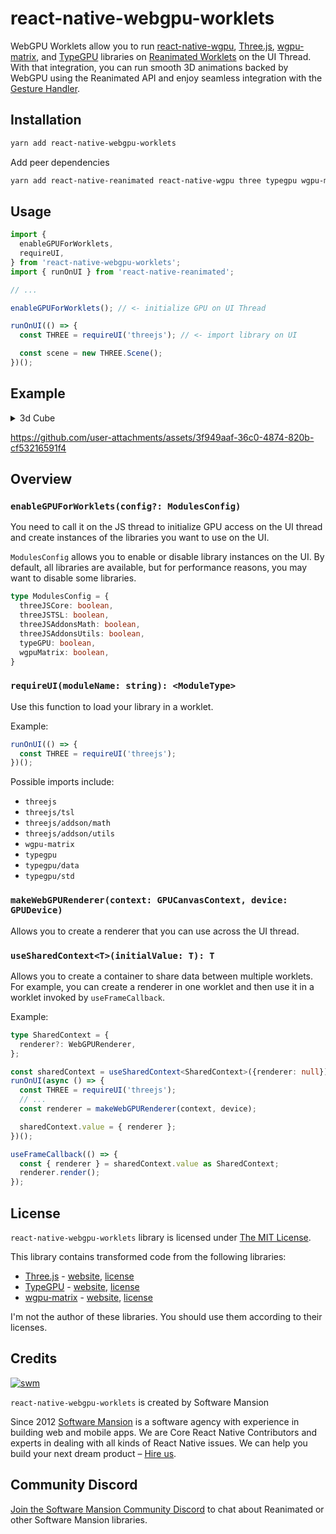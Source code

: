 # react-native-webgpu-worklets

WebGPU Worklets allow you to run [react-native-wgpu](https://github.com/wcandillon/react-native-webgpu), [Three.js](https://threejs.org/), [wgpu-matrix](https://wgpu-matrix.org/), and [TypeGPU](https://docs.swmansion.com/TypeGPU/) libraries on [Reanimated Worklets](https://docs.swmansion.com/react-native-reanimated/) on the UI Thread. With that integration, you can run smooth 3D animations backed by WebGPU using the Reanimated API and enjoy seamless integration with the [Gesture Handler](https://docs.swmansion.com/react-native-gesture-handler/).

## Installation

```sh
yarn add react-native-webgpu-worklets
```

Add peer dependencies

```sh
yarn add react-native-reanimated react-native-wgpu three typegpu wgpu-matrix
```

## Usage

```js
import { 
  enableGPUForWorklets, 
  requireUI,
} from 'react-native-webgpu-worklets';
import { runOnUI } from 'react-native-reanimated';

// ...

enableGPUForWorklets(); // <- initialize GPU on UI Thread

runOnUI(() => {
  const THREE = requireUI('threejs'); // <- import library on UI

  const scene = new THREE.Scene();
})();
```

## Example

<details>
<summary>3d Cube</summary>

```ts
import { enableGPUForWorklets, requireUI, makeWebGPURenderer, useSharedContext } from 'react-native-webgpu-worklets';
import { runOnUI, useFrameCallback, useSharedValue } from 'react-native-reanimated';

import { Canvas, type RNCanvasContext, useCanvasEffect } from "react-native-wgpu";
import { PerspectiveCamera, Scene, Mesh } from 'three';
import { Gesture, GestureDetector, GestureHandlerRootView } from 'react-native-gesture-handler';
import type { WebGPURenderer } from 'three/webgpu';


type SharedContext = {
  context: RNCanvasContext,
  camera: PerspectiveCamera,
  scene: Scene,
  mesh: Mesh,
  renderer: WebGPURenderer,
};

export default function CubeExample() {
  const sharedContext = useSharedContext<SharedContext | {}>({});

  const ref = useCanvasEffect(async () => {
    enableGPUForWorklets(); 
    const context = ref.current!.getContext("webgpu")!;
    const adapter = await navigator.gpu.requestAdapter();
    const device = await adapter?.requestDevice();
    
    runOnUI(async () => {
      const THREE = requireUI('threejs');
      
      const { width, height } = context.canvas as unknown as { width: number, height: number };
      
      const camera = new THREE.PerspectiveCamera(70, width / height, 0.01, 10);
      camera.position.z = 1;
      
      const scene = new THREE.Scene();
      const geometry = new THREE.BoxGeometry(0.2, 0.2, 0.2);
      const material = new THREE.MeshNormalMaterial();
      const mesh = new THREE.Mesh(geometry, material);
      scene.add(mesh);
      const renderer = makeWebGPURenderer(context, device);
      await renderer.init();
      renderer.render(scene, camera);
      context.present();

      sharedContext.value = { context, camera, scene, mesh, renderer };
    })();
  });

  const isGestureActive = useSharedValue(false);

  useFrameCallback(() => {
    if (isGestureActive.value) {
      return;
    }
    const { context, camera, scene, mesh, renderer } = sharedContext.value as SharedContext;
    if (!renderer || !renderer._initialized) {
      return;
    }
    
    mesh.rotation.x += 0.01;
    mesh.rotation.y += 0.01;
    mesh.rotation.z += 0.01;

    renderer.render(scene, camera);
    context.present();
  });

  const panGesture = Gesture.Pan()
    .onUpdate((e) => {
      isGestureActive.value = true;
      const { context, camera, scene, mesh, renderer } = sharedContext.value as SharedContext;
      mesh.rotation.x += e.translationY * 0.001;
      mesh.rotation.y += e.translationX * 0.001;

      renderer.render(scene, camera);
      context.present();
    })
    .onEnd((_e) => {
      isGestureActive.value = false;
    });

  return (
    <GestureHandlerRootView style={{ flex: 1 }}>
      <GestureDetector gesture={panGesture}>
        <Canvas ref={ref} style={{ flex: 1 }} />
      </GestureDetector>
    </GestureHandlerRootView>
  );
}

```

</details>


https://github.com/user-attachments/assets/3f949aaf-36c0-4874-820b-cf53216591f4


## Overview

### `enableGPUForWorklets(config?: ModulesConfig)`

You need to call it on the JS thread to initialize GPU access on the UI thread and create instances of the libraries you want to use on the UI.

`ModulesConfig` allows you to enable or disable library instances on the UI. By default, all libraries are available, but for performance reasons, you may want to disable some libraries.

```ts
type ModulesConfig = {
  threeJSCore: boolean,
  threeJSTSL: boolean,
  threeJSAddonsMath: boolean,
  threeJSAddonsUtils: boolean,
  typeGPU: boolean,
  wgpuMatrix: boolean,
}
```

### `requireUI(moduleName: string): <ModuleType>`

Use this function to load your library in a worklet.

Example:
```js
runOnUI(() => {
  const THREE = requireUI('threejs');
})();
```

Possible imports include:
- `threejs`
- `threejs/tsl`
- `threejs/addson/math`
- `threejs/addson/utils`
- `wgpu-matrix`
- `typegpu`
- `typegpu/data`
- `typegpu/std`

### `makeWebGPURenderer(context: GPUCanvasContext, device: GPUDevice)`

Allows you to create a renderer that you can use across the UI thread.

### `useSharedContext<T>(initialValue: T): T`

Allows you to create a container to share data between multiple worklets. For example, you can create a renderer in one worklet and then use it in a worklet invoked by `useFrameCallback`.

Example:
```ts
type SharedContext = {
  renderer?: WebGPURenderer,
};

const sharedContext = useSharedContext<SharedContext>({renderer: null});
runOnUI(async () => {
  const THREE = requireUI('threejs');
  // ...
  const renderer = makeWebGPURenderer(context, device);

  sharedContext.value = { renderer };
})();

useFrameCallback(() => {
  const { renderer } = sharedContext.value as SharedContext;
  renderer.render();
});
```

## License

`react-native-webgpu-worklets` library is licensed under [The MIT License](LICENSE).

This library contains transformed code from the following libraries:

- [Three.js](https://github.com/mrdoob/three.js/) - [website](https://threejs.org/), [license](https://github.com/mrdoob/three.js/blob/dev/LICENSE)
- [TypeGPU](https://github.com/software-mansion/TypeGPU) - [website](https://docs.swmansion.com/TypeGPU/), [license](https://github.com/software-mansion/TypeGPU/blob/main/LICENSE.md)
- [wgpu-matrix](https://github.com/greggman/wgpu-matrix) - [website](https://wgpu-matrix.org/), [license](https://github.com/greggman/wgpu-matrix/blob/main/LICENSE.md)

I'm not the author of these libraries. You should use them according to their licenses.

## Credits

[![swm](https://logo.swmansion.com/logo?color=white&variant=desktop&width=150&tag=react-native-reanimated-github 'Software Mansion')](https://swmansion.com)

`react-native-webgpu-worklets` is created by Software Mansion

Since 2012 [Software Mansion](https://swmansion.com) is a software agency with experience in building web and mobile apps. We are Core React Native Contributors and experts in dealing with all kinds of React Native issues. We can help you build your next dream product – [Hire us](https://swmansion.com/contact/projects?utm_source=reanimated&utm_medium=readme).

## Community Discord

[Join the Software Mansion Community Discord](https://discord.swmansion.com) to chat about Reanimated or other Software Mansion libraries.